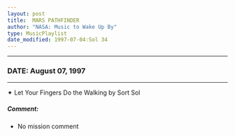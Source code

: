 ```yaml
---
layout: post
title:  MARS PATHFINDER
author: "NASA: Music to Wake Up By"
type: MusicPlaylist
date_modified: 1997-07-04:Sol 34
---
```


----
### DATE: August 07, 1997
----
✦ Let Your Fingers Do the Walking by Sort Sol

##### Comment:
* No mission comment
